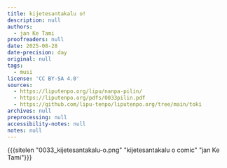 ```yaml
---
title: kijetesantakalu o!
description: null
authors:
  - jan Ke Tami
proofreaders: null
date: 2025-08-28
date-precision: day
original: null
tags:
  - musi
license: 'CC BY-SA 4.0'
sources:
  - https://liputenpo.org/lipu/nanpa-pilin/
  - https://liputenpo.org/pdfs/0033pilin.pdf
  - https://github.com/lipu-tenpo/liputenpo.org/tree/main/toki
archives: null
preprocessing: null
accessibility-notes: null
notes: null
---
```


{{{sitelen "0033_kijetesantakalu-o.png" "kijetesantakalu o comic" "jan Ke Tami"}}}
